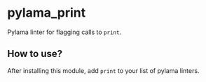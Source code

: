 # pylama_print
Pylama linter for flagging calls to `print`.

## How to use?
After installing this module, add `print` to your list of pylama linters.
